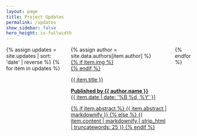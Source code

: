 ```yaml
---
layout: page
title: Project Updates
permalink: /updates
show_sidebar: false
hero_height: is-fullwidth
---
```

<div class="columns is-multiline unset-gradient">
  {% assign updates = site.updates | sort: 'date' | reverse %}
  {% for item in updates %}
  <div class="column is-4-desktop is-6-tablet">
    {% assign author = site.data.authors[item.author] %}
    <a href="{{ item.url | absolute_url }}">
      <div class="card update-card">
        {% if item.img %}
          <div class="card-image image is-3by2" alt="{{ item.title | strip_html }}" style="background-image:url('{{ item.img | absolute_url }}');background-position:center;"></div>
        {% endif %}
        <div class="card-content">
          <p class="title is-4 mb-3 gradient mb-6">{{ item.title }}</p>
          <p class="subtitle is-6"><b>Published by {{ author.name }}</b><br>
          <time datetime="{{ item.date | date: '%B %d, %Y' }}">{{ item.date | date: '%B %d, %Y' }}</time></p>
          <p>
            {% if item.abstract %}
            {{ item.abstract | markdownify }}
            {% else %}
            {{ item.content | markdownify | strip_html | truncatewords: 25 }}
            {% endif %}
          </p>
        </div>
      </div>
    </a>
  </div>
  {% endfor %}
</div>
